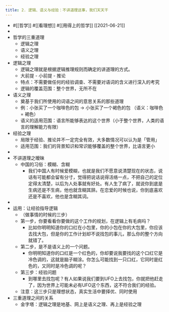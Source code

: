 ```yaml
---
title: 2. 逻辑、语义与经验：不讲道理这事，我们天天干
---
```


- #[[哲学]] #[[看理想]] #[[用得上的哲学]] [[2021-06-21]]
-
- 哲学的三重道理
	- 逻辑之理
	- 语义之理
	- 经验之理
- 逻辑之理
	- 逻辑之理就是根据逻辑推理规则而确定的讲道理的方式。
	- 大前提 - 小前提 - 推论
	- 特点：不需要做任何的经验调查、不需要对语词的含义进行深入的考究
	- 逻辑的覆盖范围：整个世界，无所不在
- 语义之理
	- 奠基于我们所使用的词语之间的意思关系的那些道理
	- 例：小张买了一个咖啡色的包 -> 小张买了一个褐色的包 （语义：咖啡色 = 褐色）
	- 语义的适用范围：语言所能够表达的这个世界（小于整个世界，人类的语言的理解能力有限）
- 经验之理
	- 局限于经验、推论并不一定完全有效，大多数情况可以认为是「管用」
	- 适用范围：我们的背景知识和常识能够覆盖的整个世界，比语言更小
-
- 不讲道理之暧昧
	- 中国的习俗：模糊、含糊
		- 我们中国人有时候爱模糊，也就是我们不愿意说清楚现在的状态，说话有可能都会留有分寸，觉得把说话说得活络一点，不把自己的定位定得太清楚，以后为人处事就有好处。有人生了病了，就说你到底是生病还是不生病，他也就含糊其辞。在恋爱的时候也说，你到底喜欢还是不喜欢，他也是含糊其词。
-
- 运用：让经验指导逻辑
	- （做事情的时候的三步）
	- 第一步，你要看看你要做的这个工作的规划，在逻辑上有毛病吗？
		- 比如你明明知道你的口红在小包里，你的小包在你的大包里，你应该去找大包，但是你的工作计划却不说找包的事儿，那么你的整个方向就错了。
	- 第二步，是不是语义上的一个问题。
		- 你明明知道你的口红是一个红色的，你却要说我要找的这个口红它是冷色调的，这就是脑子糊涂。你怎么可能找到一只口红，它同时是红色的，又同时是冷色调的呢？
	- 第三步：经验问题
		- 到哪里去找包呢？有人如果说我们要到UFO上去找包，你就把他赶走了，因为世界上可能未必有UFO这个东西，这不符合我们的经验。
	- 注意：这三步只是理想状态，真实生活中要择优、同时使用
- 三重道理之间的关系
	- 金字塔：逻辑之理是地基、网上是语义之理、再上是经验之理